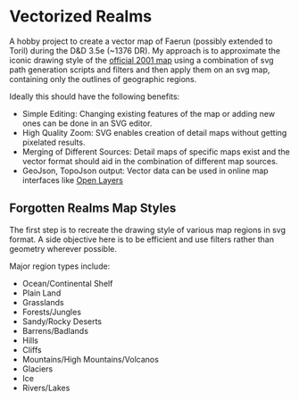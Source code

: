 # Vectorized Realms

A hobby project to create a vector map of Faerun (possibly extended to Toril) during the D&D 3.5e (~1376 DR).
My approach is to approximate the iconic drawing style of the [official 2001 map](http://web.archive.org/web/20160816135344/http://archive.wizards.com/dnd/images/wd_maps/FRposterLarge_150.jpg) using a combination of svg path generation scripts and filters and then apply them on an svg map, containing only the outlines of geographic regions.

Ideally this should have the following benefits:
* Simple Editing: Changing existing features of the map or adding new ones can be done in an SVG editor.
* High Quality Zoom: SVG enables creation of detail maps without getting pixelated results.
* Merging of Different Sources: Detail maps of specific maps exist and the vector format should aid in the combination of different map sources.
* GeoJson, TopoJson output: Vector data can be used in online map interfaces like [Open Layers](https://openlayers.org/)

## Forgotten Realms Map Styles

The first step is to recreate the drawing style of various map regions in svg format. A side objective here is to be efficient and use filters rather than geometry wherever possible. 

Major region types include:
* Ocean/Continental Shelf
* Plain Land
* Grasslands
* Forests/Jungles
* Sandy/Rocky Deserts
* Barrens/Badlands
* Hills
* Cliffs
* Mountains/High Mountains/Volcanos
* Glaciers
* Ice
* Rivers/Lakes

